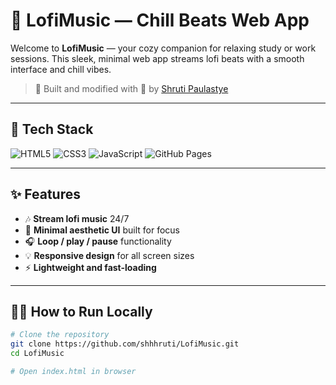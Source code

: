# 🎵 LofiMusic — Chill Beats Web App

Welcome to **LofiMusic** — your cozy companion for relaxing study or work sessions. This sleek, minimal web app streams lofi beats with a smooth interface and chill vibes.

> 🌸 Built and modified with 💖 by [Shruti Paulastye](https://github.com/shhhruti)


---

## 🔧 Tech Stack

![HTML5](https://img.shields.io/badge/HTML5-E34F26?style=flat&logo=html5&logoColor=white)
![CSS3](https://img.shields.io/badge/CSS3-1572B6?style=flat&logo=css3&logoColor=white)
![JavaScript](https://img.shields.io/badge/JavaScript-F7DF1E?style=flat&logo=javascript&logoColor=black)
![GitHub Pages](https://img.shields.io/badge/GitHub%20Pages-222?style=flat&logo=github&logoColor=white)

---

## ✨ Features

- 🎶 **Stream lofi music** 24/7
- 🌌 **Minimal aesthetic UI** built for focus
- 🎧 **Loop / play / pause** functionality
- 💡 **Responsive design** for all screen sizes
- ⚡️ **Lightweight and fast-loading**

---

## 🧑‍💻 How to Run Locally

```bash
# Clone the repository
git clone https://github.com/shhhruti/LofiMusic.git
cd LofiMusic

# Open index.html in browser
